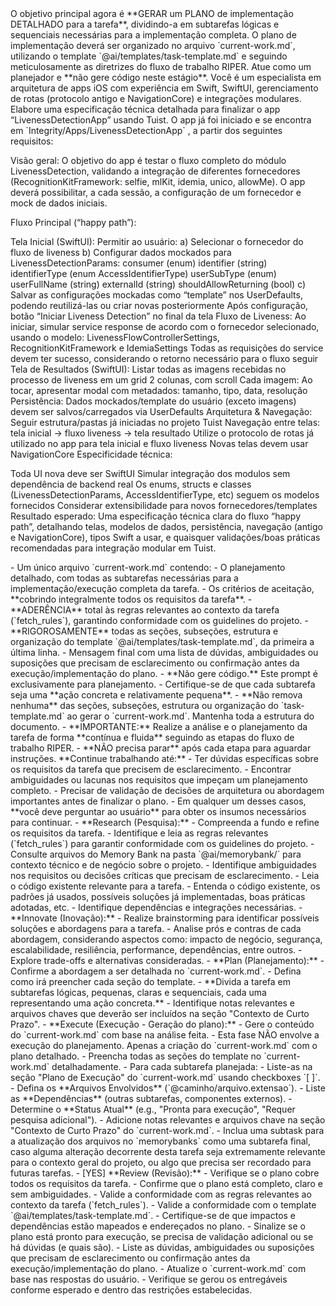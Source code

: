 <objetivo-principal>
    O objetivo principal agora é **GERAR um PLANO de implementação DETALHADO para a tarefa**, dividindo-a em subtarefas lógicas e sequenciais necessárias para a implementação completa.
    O plano de implementação deverá ser organizado no arquivo `current-work.md`, utilizando o template `@ai/templates/task-template.md` e seguindo meticulosamente as diretrizes do fluxo de trabalho RIPER.
    Atue como um planejador e **não gere código neste estágio**.
</objetivo-principal>

<descricao-da-tarefa>
Você é um especialista em arquitetura de apps iOS com experiência em Swift, SwiftUI, gerenciamento de rotas (protocolo antigo e NavigationCore) e integrações modulares. Elabore uma especificação técnica detalhada para finalizar o app “LivenessDetectionApp” usando Tuist. O app já foi iniciado e se encontra em `Integrity/Apps/LivenessDetectionApp` , a partir dos seguintes requisitos:

Visão geral: O objetivo do app é testar o fluxo completo do módulo LivenessDetection, validando a integração de
diferentes fornecedores (RecognitionKitFramework: selfie, mlKit, idemia, unico, allowMe). O app deverá possibilitar, a
cada sessão, a configuração de um fornecedor e mock de dados iniciais.

Fluxo Principal (“happy path”):

Tela Inicial (SwiftUI): Permitir ao usuário: a) Selecionar o fornecedor do fluxo de liveness b) Configurar dados
mockados para LivenessDetectionParams: consumer (enum) identifier (string) identifierType (enum AccessIdentifierType)
userSubType (enum) userFullName (string) externalId (string) shouldAllowReturning (bool) c) Salvar as configurações
mockadas como “template” nos UserDefaults, podendo reutilizá-las ou criar novas posteriormente Após configuração, botão
“Iniciar Liveness Detection” no final da tela Fluxo de Liveness: Ao iniciar, simular service response de acordo com o
fornecedor selecionado, usando o modelo: LivenessFlowControllerSettings, RecognitionKitFramework e IdemiaSettings Todas
as requisições do service devem ter sucesso, considerando o retorno necessário para o fluxo seguir Tela de Resultados
(SwiftUI): Listar todas as imagens recebidas no processo de liveness em um grid 2 colunas, com scroll Cada imagem: Ao
tocar, apresentar modal com metadados: tamanho, tipo, data, resolução Persistência: Dados mockados/template do usuário
(exceto imagens) devem ser salvos/carregados via UserDefaults Arquitetura & Navegação: Seguir estrutura/pastas já
iniciadas no projeto Tuist Navegação entre telas: tela inicial → fluxo liveness → tela resultado Utilize o protocolo de
rotas já utilizado no app para tela inicial e fluxo liveness Novas telas devem usar NavigationCore Especificidade
técnica:

Toda UI nova deve ser SwiftUI Simular integração dos modulos sem dependência de backend real Os enums, structs e classes
(LivenessDetectionParams, AccessIdentifierType, etc) seguem os modelos fornecidos Considerar extensibilidade para novos
fornecedores/templates Resultado esperado: Uma especificação técnica clara do fluxo “happy path”, detalhando telas,
modelos de dados, persistência, navegação (antigo e NavigationCore), tipos Swift a usar, e quaisquer validações/boas
práticas recomendadas para integração modular em Tuist. </descricao-da-tarefa>

<entregavel-esperado>
    - Um único arquivo `current-work.md` contendo:
        - O planejamento detalhado, com todas as subtarefas necessárias para a implementação/execução completa da tarefa.
        - Os critérios de aceitação, **cobrindo integralmente todos os requisitos da tarefa**.
        - **ADERÊNCIA** total às regras relevantes ao contexto da tarefa (`fetch_rules`), garantindo conformidade com os guidelines do projeto.
        - **RIGOROSAMENTE** todas as seções, subseções, estrutura e organização do template `@ai/templates/task-template.md`, da primeira a última linha.
    - Mensagem final com uma lista de dúvidas, ambiguidades ou suposições que precisam de esclarecimento ou confirmação antes da execução/implementação do plano.
</entregavel-esperado>

<restricoes>
    - **Não gere código.** Este prompt é exclusivamente para planejamento.
    - Certifique-se de que cada subtarefa seja uma **ação concreta e relativamente pequena**.
    - **Não remova nenhuma** das seções, subseções, estrutura ou organização do `task-template.md` ao gerar o `current-work.md`. Mantenha toda a estrutura do documento.
</restricoes>

<fluxo-de-trabalho-riper>
    <execucao-continua>
        - **IMPORTANTE:** Realize a análise e o planejamento da tarefa de forma **contínua e fluida** seguindo as etapas do fluxo de trabalho RIPER.
        - **NÃO precisa parar** após cada etapa para aguardar instruções. **Continue trabalhando até:**
            -  Ter dúvidas específicas sobre os requisitos da tarefa que precisem de esclarecimento.
            -  Encontrar ambiguidades ou lacunas nos requisitos que impeçam um planejamento completo.
            -  Precisar de validação de decisões de arquitetura ou abordagem importantes antes de finalizar o plano.
            - Em qualquer um desses casos, **você deve perguntar ao usuário** para obter os insumos necessários para continuar.
    </execucao-continua>
    <etapa-01-research>
        -  **Research (Pesquisa):**
        - Compreenda a fundo e refine os requisitos da tarefa.
        - Identifique e leia as regras relevantes (`fetch_rules`) para garantir conformidade com os guidelines do projeto.
        - Consulte arquivos do Memory Bank na pasta `@ai/memorybank/` para contexto técnico e de negócio sobre o projeto.
        - Identifique ambiguidades nos requisitos ou decisões críticas que precisam de esclarecimento.
        - Leia o código existente relevante para a tarefa.
        - Entenda o código existente, os padrões já usados, possíveis soluções já implementadas, boas práticas adotadas, etc.
        - Identifique dependências e integrações necessárias.
    </etapa-01-research>
    <etapa-02-innovate>
        -  **Innovate (Inovação):**
        - Realize brainstorming para identificar possíveis soluções e abordagens para a tarefa.
        - Analise prós e contras de cada abordagem, considerando aspectos como: impacto de negócio, segurança, escalabilidade, resiliência, performance, dependências, entre outros.
        - Explore trade-offs e alternativas consideradas.
    </etapa-02-innovate>
    <etapa-03-plan>
        -  **Plan (Planejamento):**
        - Confirme a abordagem a ser detalhada no `current-work.md`.
        - Defina como irá preencher cada seção do template.
        - **Divida a tarefa em subtarefas lógicas, pequenas, claras e sequenciais, cada uma representando uma ação concreta.**
        - Identifique notas relevantes e arquivos chaves que deverão ser incluídos na seção "Contexto de Curto Prazo".
    </etapa-03-plan>
    <etapa-04-execute>
        -  **Execute (Execução - Geração do plano):**
        - Gere o conteúdo do `current-work.md` com base na análise feita.
        - Esta fase NÃO envolve a execução do planejamento. Apenas a criação do `current-work.md` com o plano detalhado.
        - Preencha todas as seções do template no `current-work.md` detalhadamente.
        - Para cada subtarefa planejada:
            - Liste-as na seção "Plano de Execução" do `current-work.md` usando checkboxes `[ ]`.
            - Defina os **Arquivos Envolvidos** (`@caminho/arquivo.extensao`).
            - Liste as **Dependências** (outras subtarefas, componentes externos).
            - Determine o **Status Atual** (e.g., "Pronta para execução", "Requer pesquisa adicional").
        - Adicione notas relevantes e arquivos chave na seção "Contexto de Curto Prazo" do `current-work.md`.
        - Inclua uma subtask para a atualização dos arquivos no `memorybanks` como uma subtarefa final, caso alguma alteração decorrente desta tarefa seja extremamente relevante para o contexto geral do projeto, ou algo que precisa ser recordado para futuras tarefas.
    </etapa-04-execute>
    <etapa-05-review>
        - [YES] **Review (Revisão):**
        - Verifique se o plano cobre todos os requisitos da tarefa.
        - Confirme que o plano está completo, claro e sem ambiguidades.
        - Valide a conformidade com as regras relevantes ao contexto da tarefa (`fetch_rules`).
        - Valide a conformidade com o template `@ai/templates/task-template.md`.
        - Certifique-se de que impactos e dependências estão mapeados e endereçados no plano.
    </etapa-05-review>
</fluxo-de-trabalho-riper>

<validacao-e-entrega>
    - Sinalize se o plano está pronto para execução, se precisa de validação adicional ou se há dúvidas (e quais são).
    - Liste as dúvidas, ambiguidades ou suposições que precisam de esclarecimento ou confirmação antes da execução/implementação do plano.
        - Atualize o `current-work.md` com base nas respostas do usuário.
    - Verifique se gerou os entregáveis conforme esperado e dentro das restrições estabelecidas.
</validacao-e-entrega>
